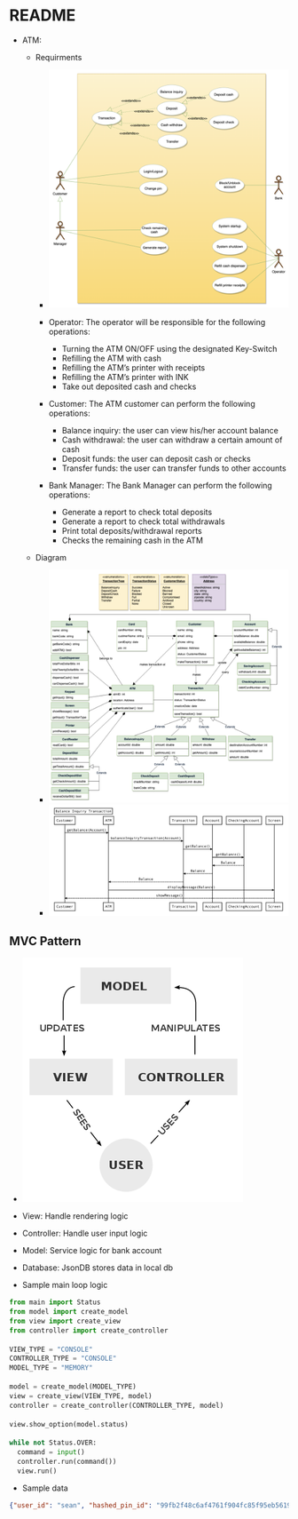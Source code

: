 # README

* ATM:
  * Requirments
    * ![Requirements](images/20210415_005545.png)
    * Operator: The operator will be responsible for the following operations:
      * Turning the ATM ON/OFF using the designated Key-Switch
      * Refilling the ATM with cash
      * Refilling the ATM’s printer with receipts
      * Refilling the ATM’s printer with INK
      * Take out deposited cash and checks

    * Customer: The ATM customer can perform the following operations:
      * Balance inquiry: the user can view his/her account balance
      * Cash withdrawal: the user can withdraw a certain amount of cash
      * Deposit funds: the user can deposit cash or checks
      * Transfer funds: the user can transfer funds to other accounts

    * Bank Manager: The Bank Manager can perform the following operations:
      * Generate a report to check total deposits
      * Generate a report to check total withdrawals
      * Print total deposits/withdrawal reports
      * Checks the remaining cash in the ATM

  * Diagram
    * ![Class Diagram](images/20210415_005639.png)
    * ![Sequence Diagram](images/20210415_010013.png)

## MVC Pattern

* ![mvc](images/20210219_190939.png)

* View: Handle rendering logic
* Controller: Handle user input logic
* Model: Service logic for bank account
* Database: JsonDB stores data in local db

* Sample main loop logic

```py
from main import Status
from model import create_model
from view import create_view
from controller import create_controller

VIEW_TYPE = "CONSOLE"
CONTROLLER_TYPE = "CONSOLE"
MODEL_TYPE = "MEMORY"

model = create_model(MODEL_TYPE)
view = create_view(VIEW_TYPE, model)
controller = create_controller(CONTROLLER_TYPE, model)

view.show_option(model.status)

while not Status.OVER:
  command = input()
  controller.run(command())
  view.run()
```

* Sample data

```json
{"user_id": "sean", "hashed_pin_id": "99fb2f48c6af4761f904fc85f95eb56190e5d40b1f44ec3a9c1fa319", "balance": 0}
```
